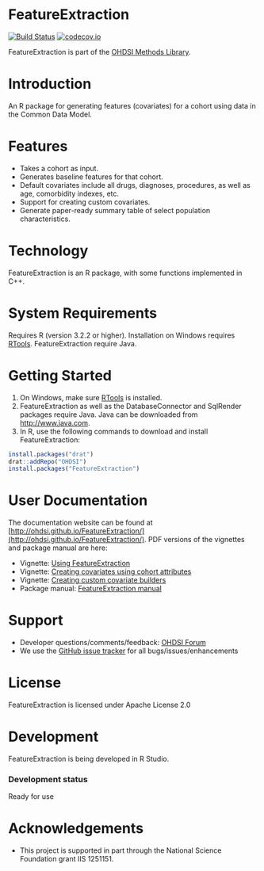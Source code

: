 FeatureExtraction
=================

[![Build Status](https://travis-ci.org/OHDSI/FeatureExtraction.svg?branch=master)](https://travis-ci.org/OHDSI/FeatureExtraction)
[![codecov.io](https://codecov.io/github/OHDSI/FeatureExtraction/coverage.svg?branch=master)](https://codecov.io/github/OHDSI/FeatureExtraction?branch=master)

FeatureExtraction is part of the [OHDSI Methods Library](https://ohdsi.github.io/MethodsLibrary).

Introduction
============
An R package for generating features (covariates) for a cohort using data in the Common Data Model.

Features
========
- Takes a cohort as input.
- Generates baseline features for that cohort.
- Default covariates include all drugs, diagnoses, procedures, as well as age, comorbidity indexes, etc.
- Support for creating custom covariates.
- Generate paper-ready summary table of select population characteristics.

Technology
==========
FeatureExtraction is an R package, with some functions implemented in C++.

System Requirements
===================
Requires R (version 3.2.2 or higher). Installation on Windows requires [RTools](http://cran.r-project.org/bin/windows/Rtools/). FeatureExtraction require Java.

Getting Started
===============
1. On Windows, make sure [RTools](http://cran.r-project.org/bin/windows/Rtools/) is installed.
2. FeatureExtraction as well as the DatabaseConnector and SqlRender packages require Java. Java can be downloaded from
<a href="http://www.java.com" target="_blank">http://www.java.com</a>.
3. In R, use the following commands to download and install FeatureExtraction:

  ```r
  install.packages("drat")
  drat::addRepo("OHDSI")
  install.packages("FeatureExtraction")
  ```

User Documentation
==================
The documentation website can be found at [http://ohdsi.github.io/FeatureExtraction/](http://ohdsi.github.io/FeatureExtraction/). PDF versions of the vignettes and package manual are here:

* Vignette: [Using FeatureExtraction](https://raw.githubusercontent.com/OHDSI/FeatureExtraction/master/inst/doc/UsingFeatureExtraction.pdf)
* Vignette: [Creating covariates using cohort attributes](https://raw.githubusercontent.com/OHDSI/FeatureExtraction/master/inst/doc/CreatingCovariatesUsingCohortAttributes.pdf)
* Vignette: [Creating custom covariate builders](https://raw.githubusercontent.com/OHDSI/FeatureExtraction/master/inst/doc/CreatingCustomCovariateBuilders.pdf)
* Package manual: [FeatureExtraction manual](https://raw.githubusercontent.com/OHDSI/FeatureExtraction/master/extras/FeatureExtraction.pdf) 

Support
=======
* Developer questions/comments/feedback: <a href="http://forums.ohdsi.org/c/developers">OHDSI Forum</a>
* We use the <a href="../../issues">GitHub issue tracker</a> for all bugs/issues/enhancements
 
License
=======
FeatureExtraction is licensed under Apache License 2.0

Development
===========
FeatureExtraction is being developed in R Studio.

### Development status

Ready for use

# Acknowledgements
- This project is supported in part through the National Science Foundation grant IIS 1251151.

